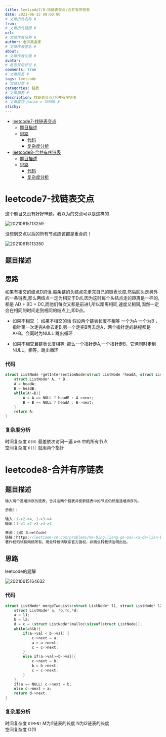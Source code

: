 ```yaml
---
title: leetcode7/8-找链表交点/合并有序链表
date: 2021-06-15 00:00:00
# 文章出处名称 #
from: 
# 文章出处链接 #
url: 
# 文章作者名称 #
author: 老叭美食家
# 文章作者签名 #
about: 
# 文章作者头像 #
avatar: 
# 是否开启评论 #
comments: true
# 文章标签 #
tags: leetcode
# 文章分类 #
categories: 链表
# 文章摘要 #
description: 找链表交点/合并有序链表
# 文章置顶 param = 10000 #
sticky: 
---
```


- [leetcode7-找链表交点](#leetcode7-找链表交点)
  - [题目描述](#题目描述)
  - [思路](#思路)
    - [代码](#代码)
    - [复杂度分析](#复杂度分析)
- [leetcode8-合并有序链表](#leetcode8-合并有序链表)
  - [题目描述](#题目描述-1)
  - [思路](#思路-1)
    - [代码](#代码-1)
    - [复杂度分析](#复杂度分析-1)


# leetcode7-找链表交点

这个题目又没有好好审题，我以为的交点可以是这样的

![20210615113259](https://laoba-1304292449.cos.ap-chengdu.myqcloud.com/img/20210615113259.png)

没想到交点以后的所有节点应该都是重合的！

![20210615113350](https://laoba-1304292449.cos.ap-chengdu.myqcloud.com/img/20210615113350.png)

## 题目描述


## 思路

如果有相交的结点D的话,每条链的头结点先走完自己的链表长度,然后回头走另外的一条链表,那么两结点一定为相交于D点,因为这时每个头结点走的距离是一样的,都是 AD + BD + DC,而他们每次又都是前进1,所以距离相同,速度又相同,固然一定会在相同的时间走到相同的结点上,即D点。

- 如果不相交 ： 如果不相交的话 假设两个链表长度不相等 一个为A 一个为B ，指针第一次走完A会去走B,另一个走完B再去走A，两个指针走的路程都是A+B。会同时为NULL 跳出循环

- 如果不相交且链表长度相等: 那么一个指针走A,一个指针走B，它俩同时走到NULL，相等，跳出循环

### 代码

```C
struct ListNode *getIntersectionNode(struct ListNode *headA, struct ListNode *headB) {
    struct ListNode* A, * B;
    A = headA;
    B = headB;
    while(A!=B){
        A = A == NULL ? headB : A->next;
        B = B == NULL ? headA : B->next;
    }
    return A;
}
```
### 复杂度分析

时间复杂度 `O(N)` 最差依次访问一遍 `A+B` 中的所有节点 <br>
空间复杂度 `O(1)` 就用两个指针

# leetcode8-合并有序链表

## 题目描述

```C
输入两个递增排序的链表，合并这两个链表并使新链表中的节点仍然是递增排序的。

示例1：

输入：1->2->4, 1->3->4
输出：1->1->2->3->4->4

来源：力扣（LeetCode）
链接：https://leetcode-cn.com/problems/he-bing-liang-ge-pai-xu-de-lian-biao-lcof
著作权归领扣网络所有。商业转载请联系官方授权，非商业转载请注明出处。
```

## 思路

leetcode的题解

![20210615164632](https://laoba-1304292449.cos.ap-chengdu.myqcloud.com/img/20210615164632.png)

### 代码

```C
struct ListNode* mergeTwoLists(struct ListNode* l1, struct ListNode* l2){
    struct ListNode* a, *b,*c,*d;
    a = l1;
    b = l2;
    d = c = (struct ListNode*)malloc(sizeof(struct ListNode));
    while(a&&b){
        if(a->val < b->val) {
            c->next = a;
            a = a->next;
            c = c->next;
        }
        else if(a->val>=b->val){
            c->next = b;
            b = b->next;
            c = c->next;
        }
    }
    if(a == NULL) c->next = b;
    else c->next = a;
    return d->next;
}
```

### 复杂度分析

时间复杂度 `O(M+N)` M为l1链表的长度 N为l2链表的长度 <br>
空间复杂度 O(1)
